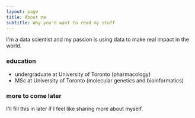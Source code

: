 ```yaml
---
layout: page
title: About me
subtitle: Why you'd want to read my stuff
---
```


I'm a data scientist and my passion is using data to make real impact in the world.

### education

- undergraduate at University of Toronto (pharmacology)
- MSc at University of Toronto (molecular genetics and bioinformatics) 

### more to come later
I'll fill this in later if I feel like sharing more about myself.
